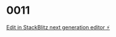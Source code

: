# 0011

[Edit in StackBlitz next generation editor ⚡️](https://stackblitz.com/~/github.com/gonzalezcreative/0011)